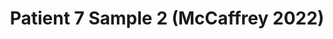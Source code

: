 ---
title: Patient 7 Sample 2 (McCaffrey 2022)
layout: minerva-1-5
exhibit: config-mccaffrey-2022/Patient7-2 
images: https://s3.amazonaws.com/www.cycif.org/mccaffrey-2022/Patient7-2
---